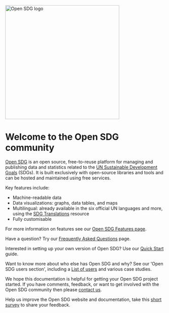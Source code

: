 <img alt="Open SDG logo" src="img/OpenSDG.png" width="360" />

<h1>Welcome to the Open SDG community</h1>

[Open SDG](https://github.com/open-sdg/open-sdg) is an open source, free-to-reuse platform for managing and publishing data and statistics related to the [UN Sustainable Development Goals](https://www.un.org/sustainabledevelopment/sustainable-development-goals/) (SDGs). It is built exclusively with open-source libraries and tools and can be hosted and maintained using free services.

Key features include:

* Machine-readable data
* Data visualizations: graphs, data tables, and maps
* Multilingual: already available in the six official UN languages and more, using the [SDG Translations](https://open-sdg.github.io/sdg-translations/) resource
* Fully customisable

For more information on features see our [Open SDG Features page](open-sdg-features.md).

Have a question? Try our [Frequently Asked Questions](faq.md) page.

Interested in setting up your own version of Open SDG? Use our [Quick Start](quick-start.md) guide.

Want to know more about who else has Open SDG and why? See our 'Open SDG users section', including a [List of users](https://open-sdg.org/community) and various case studies.

We hope this documentation is helpful for getting your Open SDG project started. If you have comments, feedback, or want to get involved with the Open SDG community then please [contact us](support.md).

Help us improve the Open SDG website and documentation, take this [short survey](https://www.surveymonkey.co.uk/r/DFVB8PJ) to share your feedback.
